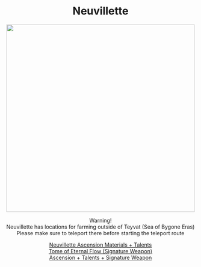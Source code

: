 <body>
  <div align="center">
    <h1> Neuvillette </h1>
<img src="https://static.wikia.nocookie.net/genshin-impact/images/a/a0/Personagem_Neuvillette_Desejo.png/revision/latest?cb=20240401161841&path-prefix=pt-br" width=500>
<p></p>
    Warning!<br>
    Neuvillette has locations for farming outside of Teyvat (Sea of Bygone Eras)<br>
    Please make sure to teleport there before starting the teleport route<br>
<p></p>
<a href="">Neuvillette Ascension Materials + Talents</a><br>
<a href="">Tome of Eternal Flow (Signature Weapon)</a><br>
<a href="">Ascension + Talents + Signature Weapon</a>
  
  </div>
</body>

